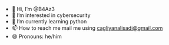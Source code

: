 - 👋 Hi, I’m @B4Az3
- 👀 I’m interested in cybersecurity 
- 🌱 I’m currently learning python
- 📫 How to reach me mail me using cagliyanalisadi@gmail.com
- 😄 Pronouns: he/him
